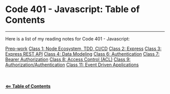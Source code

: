 # Code 401 - Javascript: Table of Contents  

-----

Here is a list of my reading notes for Code 401 - Javascript:

[Prep-work](class-00.md)
[Class 1: Node Ecosystem, TDD, CI/CD](class-01.md)
[Class 2: Express](class-02.md)
[Class 3: Express REST API](class-03.md)
[Class 4: Data Modeling](class-04.md)
[Class 6: Authentication](class-06.md)
[Class 7: Bearer Authorization](class-07.md)
[Class 8: Access Control (ACL)](class-08.md)
[Class 9: Authorization/Authentication](class-09.md)
[Class 11: Event Driven Applications](class-11.md)
\
\
\
\
[**<== Table of Contents**](../README.md)
